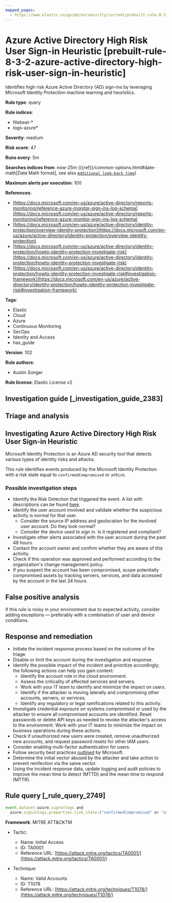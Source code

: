 ```yaml
---
mapped_pages:
  - https://www.elastic.co/guide/en/security/current/prebuilt-rule-8-3-2-azure-active-directory-high-risk-user-sign-in-heuristic.html
---
```


# Azure Active Directory High Risk User Sign-in Heuristic [prebuilt-rule-8-3-2-azure-active-directory-high-risk-user-sign-in-heuristic]

Identifies high risk Azure Active Directory (AD) sign-ins by leveraging Microsoft Identity Protection machine learning and heuristics.

**Rule type**: query

**Rule indices**:

* filebeat-*
* logs-azure*

**Severity**: medium

**Risk score**: 47

**Runs every**: 5m

**Searches indices from**: now-25m ({{ref}}/common-options.html#date-math[Date Math format], see also [`Additional look-back time`](docs-content://solutions/security/detect-and-alert/create-detection-rule.md#rule-schedule))

**Maximum alerts per execution**: 100

**References**:

* [https://docs.microsoft.com/en-us/azure/active-directory/reports-monitoring/reference-azure-monitor-sign-ins-log-schema](https://docs.microsoft.com/en-us/azure/active-directory/reports-monitoring/reference-azure-monitor-sign-ins-log-schema)
* [https://docs.microsoft.com/en-us/azure/active-directory/identity-protection/overview-identity-protection](https://docs.microsoft.com/en-us/azure/active-directory/identity-protection/overview-identity-protection)
* [https://docs.microsoft.com/en-us/azure/active-directory/identity-protection/howto-identity-protection-investigate-risk](https://docs.microsoft.com/en-us/azure/active-directory/identity-protection/howto-identity-protection-investigate-risk)
* [https://docs.microsoft.com/en-us/azure/active-directory/identity-protection/howto-identity-protection-investigate-risk#investigation-framework](https://docs.microsoft.com/en-us/azure/active-directory/identity-protection/howto-identity-protection-investigate-risk#investigation-framework)

**Tags**:

* Elastic
* Cloud
* Azure
* Continuous Monitoring
* SecOps
* Identity and Access
* has_guide

**Version**: 102

**Rule authors**:

* Austin Songer

**Rule license**: Elastic License v2

## Investigation guide [_investigation_guide_2383]

## Triage and analysis

## Investigating Azure Active Directory High Risk User Sign-in Heuristic

Microsoft Identity Protection is an Azure AD security tool that detects various types of identity risks and attacks.

This rule identifies events produced by the Microsoft Identity Protection with a risk state equal to `confirmedCompromised`
or `atRisk`.

### Possible investigation steps

- Identify the Risk Detection that triggered the event. A list with descriptions can be found [here](https://docs.microsoft.com/en-us/azure/active-directory/identity-protection/concept-identity-protection-risks#risk-types-and-detection).
- Identify the user account involved and validate whether the suspicious activity is normal for that user.
  - Consider the source IP address and geolocation for the involved user account. Do they look normal?
  - Consider the device used to sign in. Is it registered and compliant?
- Investigate other alerts associated with the user account during the past 48 hours.
- Contact the account owner and confirm whether they are aware of this activity.
- Check if this operation was approved and performed according to the organization's change management policy.
- If you suspect the account has been compromised, scope potentially compromised assets by tracking servers, services,
and data accessed by the account in the last 24 hours.

## False positive analysis

If this rule is noisy in your environment due to expected activity, consider adding exceptions — preferably with a
combination of user and device conditions.

## Response and remediation

- Initiate the incident response process based on the outcome of the triage.
- Disable or limit the account during the investigation and response.
- Identify the possible impact of the incident and prioritize accordingly; the following actions can help you gain context:
    - Identify the account role in the cloud environment.
    - Assess the criticality of affected services and servers.
    - Work with your IT team to identify and minimize the impact on users.
    - Identify if the attacker is moving laterally and compromising other accounts, servers, or services.
    - Identify any regulatory or legal ramifications related to this activity.
- Investigate credential exposure on systems compromised or used by the attacker to ensure all compromised accounts are
identified. Reset passwords or delete API keys as needed to revoke the attacker's access to the environment. Work with
your IT teams to minimize the impact on business operations during these actions.
- Check if unauthorized new users were created, remove unauthorized new accounts, and request password resets for other
IAM users.
- Consider enabling multi-factor authentication for users.
- Follow security best practices [outlined](https://docs.microsoft.com/en-us/azure/security/fundamentals/identity-management-best-practices) by Microsoft.
- Determine the initial vector abused by the attacker and take action to prevent reinfection via the same vector.
- Using the incident response data, update logging and audit policies to improve the mean time to detect (MTTD) and the
mean time to respond (MTTR).

## Rule query [_rule_query_2749]

```js
event.dataset:azure.signinlogs and
  azure.signinlogs.properties.risk_state:("confirmedCompromised" or "atRisk") and event.outcome:(success or Success)
```

**Framework**: MITRE ATT&CKTM

* Tactic:

    * Name: Initial Access
    * ID: TA0001
    * Reference URL: [https://attack.mitre.org/tactics/TA0001/](https://attack.mitre.org/tactics/TA0001/)

* Technique:

    * Name: Valid Accounts
    * ID: T1078
    * Reference URL: [https://attack.mitre.org/techniques/T1078/](https://attack.mitre.org/techniques/T1078/)



